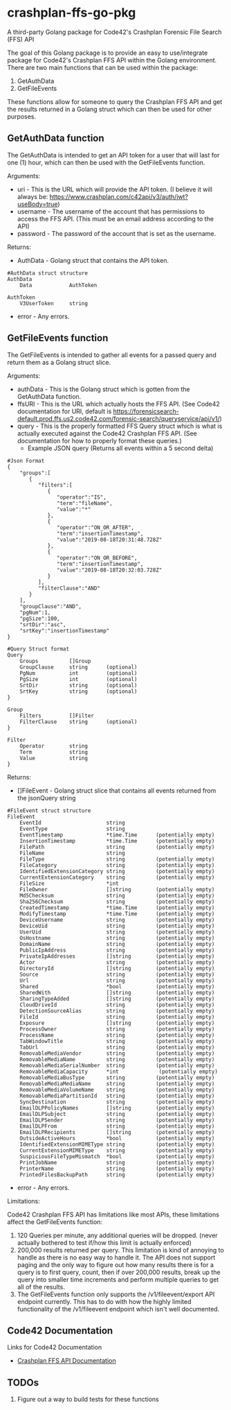 # crashplan-ffs-go-pkg
A third-party Golang package for Code42's Crashplan Forensic File Search (FFS) API

The goal of this Golang package is to provide an easy to use/integrate package for Code42's Crashplan FFS API within the Golang environment. There are two main functions that can be used within the package:

1. GetAuthData
2. GetFileEvents

These functions allow for someone to query the Crashplan FFS API and get the results returned in a Golang struct which can then be used for other purposes.

## GetAuthData function
The GetAuthData is intended to get an API token for a user that will last for one (1) hour, which can then be used with the GetFileEvents function.

Arguments:
- uri - This is the URL which will provide the API token. (I believe it will always be: https://www.crashplan.com/c42api/v3/auth/jwt?useBody=true)
- username -  The username of the account that has permissions to access the FFS API. (This must be an email address according to the API)
- password -  The password of the account that is set as the username.

Returns:
- AuthData - Golang struct that contains the API token.
```
#AuthData struct structure
AuthData
    Data            AuthToken

AuthToken
    V3UserToken     string
```
- error - Any errors.

## GetFileEvents function

The GetFileEvents is intended to gather all events for a passed query and return them as a Golang struct slice.

Arguments:
- authData -  This is the Golang struct which is gotten from the GetAuthData function.
- ffsURI - This is the URL which actually hosts the FFS API. (See Code42 documentation for URI, default is https://forensicsearch-default.prod.ffs.us2.code42.com/forensic-search/queryservice/api/v1/)
- query - This is the properly formatted FFS Query struct which is what is actually executed against the Code42 Crashplan FFS API. (See documentation for how to properly format these queries.)
  - Example JSON query (Returns all events within a 5 second delta)

```
#Json Format
{
    "groups":[
       {
          "filters":[
             {
                "operator":"IS",
                "term":"fileName",
                "value":"*"
             },
             {
                "operator":"ON_OR_AFTER",
                "term":"insertionTimestamp",
                "value":"2019-08-18T20:31:48.728Z"
             },
             {
                "operator":"ON_OR_BEFORE",
                "term":"insertionTimestamp",
                "value":"2019-08-18T20:32:03.728Z"
             }
          ],
          "filterClause":"AND"
       }
    ],
    "groupClause":"AND",
    "pgNum":1,
    "pgSize":100,
    "srtDir":"asc",
    "srtKey":"insertionTimestamp"
}

#Query Struct format
Query
	Groups 		    []Group
	GroupClause     string      (optional)
	PgNum 		    int         (optional)
	PgSize 		    int         (optional)
	SrtDir 		    string      (optional)
	SrtKey 		    string      (optional)
}

Group
	Filters 	    []Filter
    FilterClause 	string      (optional)
}

Filter
	Operator 	    string
	Term 		    string
	Value 		    string
}
  ```
Returns:

- []FileEvent - Golang struct slice that contains all events returned from the jsonQuery string

```
#FileEvent struct structure
FileEvent
    EventId                     string	
    EventType                   string	
    EventTimestamp              *time.Time      (potentially empty)
    InsertionTimestamp          *time.Time      (potentially empty)
    FilePath                    string          (potentially empty)
    FileName                    string
    FileType                    string          (potentially empty)
    FileCategory                string          (potentially empty)
    IdentifiedExtensionCategory string          (potentially empty)
    CurrentExtensionCategory    string          (potentially empty)
    FileSize                    *int
    FileOwner                   []string        (potentially empty)
    Md5Checksum                 string	        (potentially empty)
    Sha256Checksum              string	        (potentially empty)
    CreatedTimestamp            *time.Time      (potentially empty)
    ModifyTimestamp             *time.Time      (potentially empty)
    DeviceUsername              string          (potentially empty)
    DeviceUid                   string          (potentially empty)
    UserUid                     string          (potentially empty)
    OsHostname                  string          (potentially empty)
    DomainName                  string          (potentially empty)
    PublicIpAddress             string	        (potentially empty)
    PrivateIpAddresses          []string        (potentially empty)
    Actor                       string	        (potentially empty)
    DirectoryId                 []string        (potentially empty)
    Source                      string          (potentially empty)
    Url                         string	        (potentially empty)
    Shared                      *bool	        (potentially empty)
    SharedWith                  []string        (potentially empty)
    SharingTypeAdded            []string        (potentially empty)
    CloudDriveId                string	        (potentially empty)
    DetectionSourceAlias        string	        (potentially empty)
    FileId                      string	        (potentially empty)
    Exposure                    []string        (potentially empty)
    ProcessOwner                string	        (potentially empty)
    ProcessName                 string	        (potentially empty)
    TabWindowTitle              string          (potentially empty)
    TabUrl                      string          (potentially empty)
    RemovableMediaVendor        string	        (potentially empty)
    RemovableMediaName          string	        (potentially empty)
    RemovableMediaSerialNumber  string	        (potentially empty)
    RemovableMediaCapacity      *int             (potentially empty)
    RemovableMediaBusType       string	        (potentially empty)
    RemovableMediaMediaName     string          (potentially empty)
    RemovableMediaVolumeName    string          (potentially empty)
    RemovableMediaPartitionId   string          (potentially empty)
    SyncDestination             string	        (potentially empty)
    EmailDLPPolicyNames         []string        (potentially empty)
    EmailDLPSubject             string          (potentially empty)
    EmailDLPSender              string          (potentially empty)
    EmailDLPFrom                string          (potentially empty)
    EmailDLPRecipients          []string        (potentially empty)
    OutsideActiveHours          *bool           (potentially empty)
    IdentifiedExtensionMIMEType string          (potentially empty)
    CurrentExtensionMIMEType    string          (potentially empty)
    SuspiciousFileTypeMismatch  *bool           (potentially empty)
    PrintJobName                string          (potentially empty)
    PrinterName                 string          (potentially empty)
    PrintedFilesBackupPath      string          (potentially empty)
```

- error - Any errors.

Limitations:

Code42 Crashplan FFS API has limitations like most APIs, these limitations affect the GetFileEvents function:

1. 120 Queries per minute, any additional queries will be dropped. (never actually bothered to test if/how this limit is actually enforced)
2. 200,000 results returned per query. This limitation is kind of annoying to handle as there is no easy way to handle it. The API does not support paging and the only way to figure out how many results there is for a query is to first query, count, then if over 200,000 results, break up the query into smaller time increments and perform multiple queries to get all of the results.
3. The GetFileEvents function only supports the /v1/fileevent/export API endpoint currently. This has to do with how the highly limited functionality of the /v1/fileevent endpoint which isn't well documented.

## Code42 Documentation

Links for Code42 Documentation

- [Crashplan FFS API Documentation](https://support.code42.com/Administrator/Cloud/Monitoring_and_managing/Forensic_File_Search_API)

## TODOs

1. Figure out a way to build tests for these functions